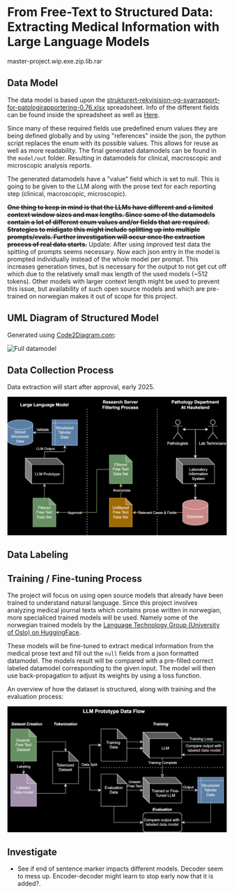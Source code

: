 # From Free-Text to Structured Data: Extracting Medical Information with Large Language Models

master-project.wip.exe.zip.lib.rar

## Data Model
The data model is based upon the [strukturert-rekvisisjon-og-svarrapport-for-patologirapportering-0.76.xlsx](https://www.kreftregisteret.no/globalassets/tarmkreftscreening/dokumenter/kvalitetsmanualen/vedlegg/strukturert-rekvisisjon-og-svarrapport-for-patologirapportering-0.76.xlsx) spreadsheet. 
Info of the different fields can be found inside the spreadsheet as well as [Here](https://www.kreftregisteret.no/screening/tarmscreening/for-helsepersonell/kvalitetsmanual/kapittel-11-laboratorieprosedyre-for-patologitjenesten).

Since many of these required fields use predefined enum values they are being defined globally and by using "references" inside the json, the python script replaces the enum with its possible values. This allows for reuse as well as more readability.
The final generated datamodels can be found in the `model/out` folder. 
Resulting in datamodels for clinical, macroscopic and microscopic analysis reports.

The generated datamodels have a "value" field which is set to null. This is going to be given to the LLM along with the prose text for each reporting step (clinical, macroscopic, microscopic).

~~**One thing to keep in mind is that the LLMs have different and a limited context window sizes and max lengths. Since some of the datamodels contain a lot of different enum values and/or fields that are required. Strategies to midigate this might include splitting up into multiple prompts/evals. Further investigation will occur once the extraction process of real data starts.**~~
Update: After using improved test data the spitting of prompts seems necessary. Now each json entry in the model is prompted individually instead of the whole model per prompt. This increases generation times, but is necessary for the output to not get cut off which due to the relatively small max length of the used models (~512 tokens). Other models with larger context length might be used to prevent this issue, but availability of such open source models and which are pre-trained on norwegian makes it out of scope for this project.

## UML Diagram of Structured Model
Generated using [Code2Diagram.com](https://www.code2diagram.com/console):

![Full datamodel](model/full-model.svg)

## Data Collection Process
Data extraction will start after approval, early 2025.

![Data Collection](figures/LLM.Overview.drawio.svg)

## Data Labeling

## Training / Fine-tuning Process
The project will focus on using open source models that already have been trained to understand natural language. Since this project involves analyzing medical journal texts which contains prose written in norwegian, more specialiced trained models will be used. Namely some of the norwegian trained models by the [Language Technology Group (University of Oslo) on HuggingFace](https://huggingface.co/ltg).

These models will be fine-tuned to extract medical information from the medical prose text and fill out the `null` fields from a json formatted datamodel. The models result will be compared with a pre-filled correct labeled datamodel corresponding to the given input.
The model will then use back-propagation to adjust its weights by using a loss function.

An overview of how the dataset is structured, along with training and the evaluation process:

![Training overview](figures/LLM.DataFlow.drawio.svg)


## Investigate
- See if end of sentence marker impacts different models. Decoder seem to mess up. Encoder-decoder might learn to stop early now that it is added?.
